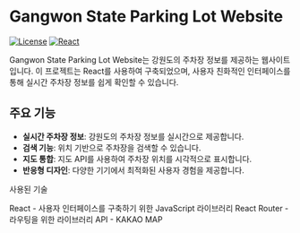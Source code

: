 # Gangwon State Parking Lot Website

[![License](https://img.shields.io/badge/license-MIT-blue.svg)](LICENSE)
[![React](https://img.shields.io/badge/react-18.0.0-blue.svg)](https://reactjs.org/)

Gangwon State Parking Lot Website는 강원도의 주차장 정보를 제공하는 웹사이트입니다. 이 프로젝트는 React를 사용하여 구축되었으며, 사용자 친화적인 인터페이스를 통해 실시간 주차장 정보를 쉽게 확인할 수 있습니다.

## 주요 기능

- **실시간 주차장 정보**: 강원도의 주차장 정보를 실시간으로 제공합니다.
- **검색 기능**: 위치 기반으로 주차장을 검색할 수 있습니다.
- **지도 통합**: 지도 API를 사용하여 주차장 위치를 시각적으로 표시합니다.
- **반응형 디자인**: 다양한 기기에서 최적화된 사용자 경험을 제공합니다.

사용된 기술

React - 사용자 인터페이스를 구축하기 위한 JavaScript 라이브러리
React Router - 라우팅을 위한 라이브러리
API - KAKAO MAP 

